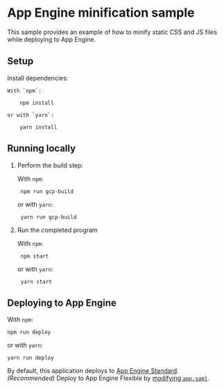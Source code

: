 # App Engine minification sample

This sample provides an example of how to minify static CSS and JS files while deploying to App Engine.

## Setup

Install dependencies:

    With `npm`:

        npm install

    or with `yarn`:

        yarn install

## Running locally

1. Perform the build step:

    With `npm`:

        npm run gcp-build

    or with `yarn`:

        yarn run gcp-build

1. Run the completed program

    With `npm`:

        npm start

    or with `yarn`:

        yarn start

## Deploying to App Engine

With `npm`:

    npm run deploy

or with `yarn`:

    yarn run deploy

By default, this application deploys to [App Engine Standard][appengine]. _(Recommended)_
Deploy to App Engine Flexible by [modifying `app.yaml`][app_yaml].

[appengine]: https://cloud.google.com/appengine/docs/standard/nodejs
[app_yaml]: https://cloud.google.com/appengine/docs/flexible/nodejs/configuring-your-app-with-app-yaml
[tutorial]: https://cloud.google.com/appengine/docs/standard/nodejs/quickstart
[contributing]: https://github.com/GoogleCloudPlatform/nodejs-docs-samples/blob/master/CONTRIBUTING.md
